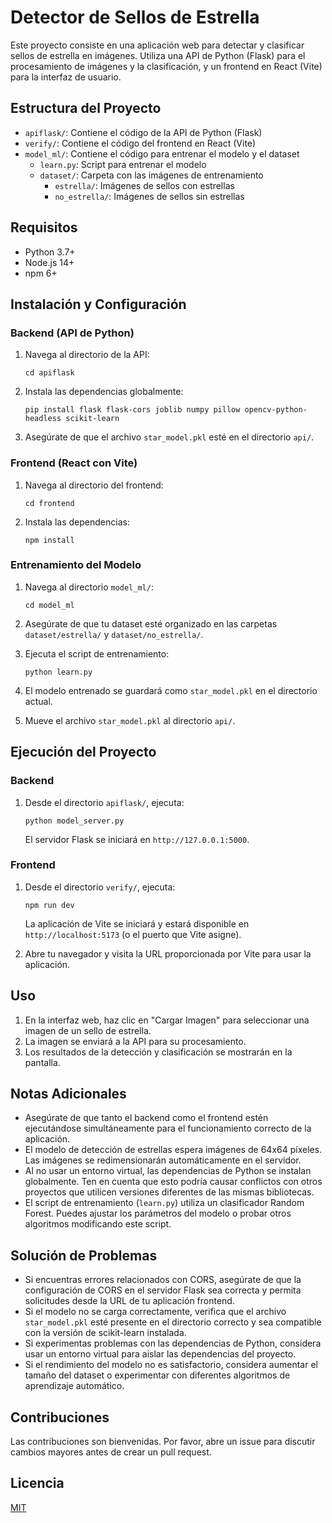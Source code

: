# Detector de Sellos de Estrella

Este proyecto consiste en una aplicación web para detectar y clasificar sellos de estrella en imágenes. Utiliza una API de Python (Flask) para el procesamiento de imágenes y la clasificación, y un frontend en React (Vite) para la interfaz de usuario.

## Estructura del Proyecto

- `apiflask/`: Contiene el código de la API de Python (Flask)
- `verify/`: Contiene el código del frontend en React (Vite)
- `model_ml/`: Contiene el código para entrenar el modelo y el dataset
  - `learn.py`: Script para entrenar el modelo
  - `dataset/`: Carpeta con las imágenes de entrenamiento
    - `estrella/`: Imágenes de sellos con estrellas
    - `no_estrella/`: Imágenes de sellos sin estrellas

## Requisitos

- Python 3.7+
- Node.js 14+
- npm 6+

## Instalación y Configuración

### Backend (API de Python)

1. Navega al directorio de la API:
   ```
   cd apiflask
   ```

2. Instala las dependencias globalmente:
   ```
   pip install flask flask-cors joblib numpy pillow opencv-python-headless scikit-learn
   ```

3. Asegúrate de que el archivo `star_model.pkl` esté en el directorio `api/`.

### Frontend (React con Vite)

1. Navega al directorio del frontend:
   ```
   cd frontend
   ```

2. Instala las dependencias:
   ```
   npm install
   ```

### Entrenamiento del Modelo

1. Navega al directorio `model_ml/`:
   ```
   cd model_ml
   ```

2. Asegúrate de que tu dataset esté organizado en las carpetas `dataset/estrella/` y `dataset/no_estrella/`.

3. Ejecuta el script de entrenamiento:
   ```
   python learn.py
   ```

4. El modelo entrenado se guardará como `star_model.pkl` en el directorio actual.

5. Mueve el archivo `star_model.pkl` al directorio `api/`.

## Ejecución del Proyecto

### Backend

1. Desde el directorio `apiflask/`, ejecuta:
   ```
   python model_server.py
   ```
   
   El servidor Flask se iniciará en `http://127.0.0.1:5000`.

### Frontend

1. Desde el directorio `verify/`, ejecuta:
   ```
   npm run dev
   ```
   
   La aplicación de Vite se iniciará y estará disponible en `http://localhost:5173` (o el puerto que Vite asigne).

2. Abre tu navegador y visita la URL proporcionada por Vite para usar la aplicación.

## Uso

1. En la interfaz web, haz clic en "Cargar Imagen" para seleccionar una imagen de un sello de estrella.
2. La imagen se enviará a la API para su procesamiento.
3. Los resultados de la detección y clasificación se mostrarán en la pantalla.

## Notas Adicionales

- Asegúrate de que tanto el backend como el frontend estén ejecutándose simultáneamente para el funcionamiento correcto de la aplicación.
- El modelo de detección de estrellas espera imágenes de 64x64 píxeles. Las imágenes se redimensionarán automáticamente en el servidor.
- Al no usar un entorno virtual, las dependencias de Python se instalan globalmente. Ten en cuenta que esto podría causar conflictos con otros proyectos que utilicen versiones diferentes de las mismas bibliotecas.
- El script de entrenamiento (`learn.py`) utiliza un clasificador Random Forest. Puedes ajustar los parámetros del modelo o probar otros algoritmos modificando este script.

## Solución de Problemas

- Si encuentras errores relacionados con CORS, asegúrate de que la configuración de CORS en el servidor Flask sea correcta y permita solicitudes desde la URL de tu aplicación frontend.
- Si el modelo no se carga correctamente, verifica que el archivo `star_model.pkl` esté presente en el directorio correcto y sea compatible con la versión de scikit-learn instalada.
- Si experimentas problemas con las dependencias de Python, considera usar un entorno virtual para aislar las dependencias del proyecto.
- Si el rendimiento del modelo no es satisfactorio, considera aumentar el tamaño del dataset o experimentar con diferentes algoritmos de aprendizaje automático.

## Contribuciones

Las contribuciones son bienvenidas. Por favor, abre un issue para discutir cambios mayores antes de crear un pull request.

## Licencia

[MIT](https://choosealicense.com/licenses/mit/)
